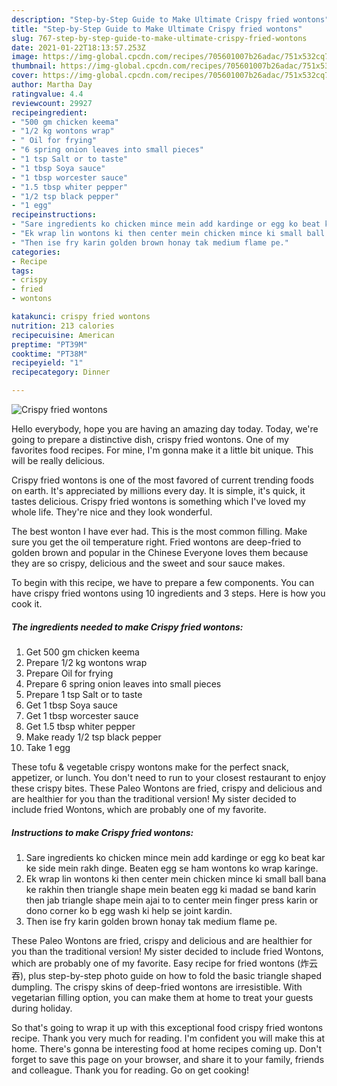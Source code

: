 ```yaml
---
description: "Step-by-Step Guide to Make Ultimate Crispy fried wontons"
title: "Step-by-Step Guide to Make Ultimate Crispy fried wontons"
slug: 767-step-by-step-guide-to-make-ultimate-crispy-fried-wontons
date: 2021-01-22T18:13:57.253Z
image: https://img-global.cpcdn.com/recipes/705601007b26adac/751x532cq70/crispy-fried-wontons-recipe-main-photo.jpg
thumbnail: https://img-global.cpcdn.com/recipes/705601007b26adac/751x532cq70/crispy-fried-wontons-recipe-main-photo.jpg
cover: https://img-global.cpcdn.com/recipes/705601007b26adac/751x532cq70/crispy-fried-wontons-recipe-main-photo.jpg
author: Martha Day
ratingvalue: 4.4
reviewcount: 29927
recipeingredient:
- "500 gm chicken keema"
- "1/2 kg wontons wrap"
- " Oil for frying"
- "6 spring onion leaves into small pieces"
- "1 tsp Salt or to taste"
- "1 tbsp Soya sauce"
- "1 tbsp worcester sauce"
- "1.5 tbsp whiter pepper"
- "1/2 tsp black pepper"
- "1 egg"
recipeinstructions:
- "Sare ingredients ko chicken mince mein add kardinge or egg ko beat kar ke side mein rakh dinge. Beaten egg se ham wontons ko wrap karinge."
- "Ek wrap lin wontons ki then center mein chicken mince ki small ball bana ke rakhin then triangle shape mein beaten egg ki madad se band karin then jab triangle shape mein ajai to to center mein finger press karin or dono corner ko b egg wash ki help se joint kardin."
- "Then ise fry karin golden brown honay tak medium flame pe."
categories:
- Recipe
tags:
- crispy
- fried
- wontons

katakunci: crispy fried wontons 
nutrition: 213 calories
recipecuisine: American
preptime: "PT39M"
cooktime: "PT38M"
recipeyield: "1"
recipecategory: Dinner

---
```



![Crispy fried wontons](https://img-global.cpcdn.com/recipes/705601007b26adac/751x532cq70/crispy-fried-wontons-recipe-main-photo.jpg)

Hello everybody, hope you are having an amazing day today. Today, we're going to prepare a distinctive dish, crispy fried wontons. One of my favorites food recipes. For mine, I'm gonna make it a little bit unique. This will be really delicious.

Crispy fried wontons is one of the most favored of current trending foods on earth. It's appreciated by millions every day. It is simple, it's quick, it tastes delicious. Crispy fried wontons is something which I've loved my whole life. They're nice and they look wonderful.

The best wonton I have ever had. This is the most common filling. Make sure you get the oil temperature right. Fried wontons are deep-fried to golden brown and popular in the Chinese Everyone loves them because they are so crispy, delicious and the sweet and sour sauce makes.


To begin with this recipe, we have to prepare a few components. You can have crispy fried wontons using 10 ingredients and 3 steps. Here is how you cook it.

<!--inarticleads1-->

##### The ingredients needed to make Crispy fried wontons:

1. Get 500 gm chicken keema
1. Prepare 1/2 kg wontons wrap
1. Prepare  Oil for frying
1. Prepare 6 spring onion leaves into small pieces
1. Prepare 1 tsp Salt or to taste
1. Get 1 tbsp Soya sauce
1. Get 1 tbsp worcester sauce
1. Get 1.5 tbsp whiter pepper
1. Make ready 1/2 tsp black pepper
1. Take 1 egg


These tofu &amp; vegetable crispy wontons make for the perfect snack, appetizer, or lunch. You don&#39;t need to run to your closest restaurant to enjoy these crispy bites. These Paleo Wontons are fried, crispy and delicious and are healthier for you than the traditional version! My sister decided to include fried Wontons, which are probably one of my favorite. 

<!--inarticleads2-->

##### Instructions to make Crispy fried wontons:

1. Sare ingredients ko chicken mince mein add kardinge or egg ko beat kar ke side mein rakh dinge. Beaten egg se ham wontons ko wrap karinge.
1. Ek wrap lin wontons ki then center mein chicken mince ki small ball bana ke rakhin then triangle shape mein beaten egg ki madad se band karin then jab triangle shape mein ajai to to center mein finger press karin or dono corner ko b egg wash ki help se joint kardin.
1. Then ise fry karin golden brown honay tak medium flame pe.


These Paleo Wontons are fried, crispy and delicious and are healthier for you than the traditional version! My sister decided to include fried Wontons, which are probably one of my favorite. Easy recipe for fried wontons (炸云吞), plus step-by-step photo guide on how to fold the basic triangle shaped dumpling. The crispy skins of deep-fried wontons are irresistible. With vegetarian filling option, you can make them at home to treat your guests during holiday. 

So that's going to wrap it up with this exceptional food crispy fried wontons recipe. Thank you very much for reading. I'm confident you will make this at home. There's gonna be interesting food at home recipes coming up. Don't forget to save this page on your browser, and share it to your family, friends and colleague. Thank you for reading. Go on get cooking!
